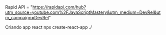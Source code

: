 Rapid API = "https://rapidapi.com/hub?utm_source=youtube.com%2FJavaScriptMastery&utm_medium=DevRel&utm_campaign=DevRel"

Criando app react
npx create-react-app ./

